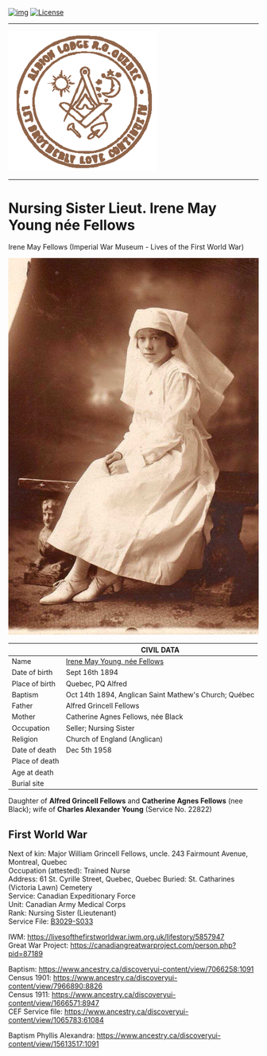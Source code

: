 <!-- ENTETE -->
[![img](https://img.shields.io/badge/Cycle%20de%20Vie-Édition-339999)](https://franc-maconnerie.ca)
[![License](https://img.shields.io/badge/Licence-MIT-blue)](LICENSE)

---

<div>
    <a target="_blank" href="https://franc-maconnerie.ca">
      <img src="../images/logo.png" alt="Julio Torres Freemasonry" width="300"/>
    </a>
</div>

--- 

<!-- FIN ENTETE -->


# **Nursing Sister Lieut. Irene May Young née Fellows**
Irene May Fellows (Imperial War Museum - Lives of the First World War)    

<img src="../images/cayoung/IreneMayYoung.jpeg" />

||CIVIL DATA|
|---|---|
|Name|[Irene May Young, née Fellows](https://www.ancestry.ca/family-tree/person/tree/197335275/person/332580256963/facts)|
|Date of birth|Sept 16th 1894 |
|Place of birth|Quebec, PQ  Alfred |
|Baptism| Oct 14th 1894, Anglican Saint Mathew's Church; Québec|
|Father|Alfred Grincell Fellows|
|Mother|Catherine Agnes Fellows, née Black|
|Occupation|Seller; Nursing Sister|
|Religion|Church of England (Anglican)|
|Date of death|Dec 5th 1958|
|Place of death||
|Age at death||
|Burial site||


Daughter of **Alfred Grincell Fellows** and **Catherine Agnes Fellows** (nee Black); wife of **Charles Alexander Young** (Service No. 22822)

## First World War 

Next of kin: Major William Grincell Fellows, uncle. 243 Fairmount Avenue, Montreal, Quebec   
Occupation (attested): Trained Nurse    
Address: 61 St. Cyrille Street, Quebec, Quebec
Buried: St. Catharines (Victoria Lawn) Cemetery    
Service: Canadian Expeditionary Force    	  
Unit: Canadian Army Medical Corps 	 
Rank: Nursing Sister (Lieutenant)	  
Service File:  [B3029-S033](https://central.bac-lac.gc.ca/.item/?op=pdf&app=CEF&id=B3029-S033)     

IWM: https://livesofthefirstworldwar.iwm.org.uk/lifestory/5857947    
Great War Project: https://canadiangreatwarproject.com/person.php?pid=87189

Baptism: https://www.ancestry.ca/discoveryui-content/view/7066258:1091   
Census 1901: https://www.ancestry.ca/discoveryui-content/view/7966890:8826   
Census 1911: https://www.ancestry.ca/discoveryui-content/view/1666571:8947   
CEF Service file: https://www.ancestry.ca/discoveryui-content/view/1065783:61084   

Baptism Phyllis Alexandra: https://www.ancestry.ca/discoveryui-content/view/15613517:1091
